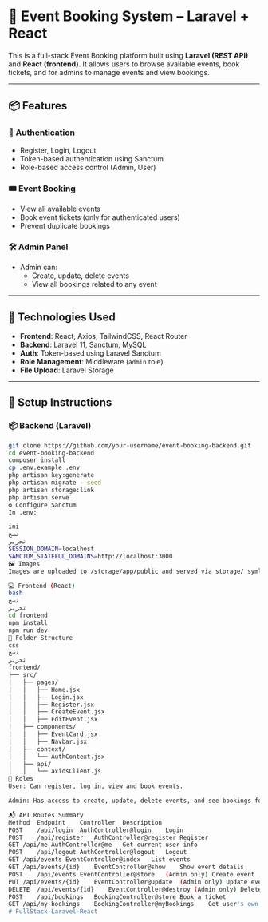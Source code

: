 # 🎫 Event Booking System – Laravel + React

This is a full-stack Event Booking platform built using **Laravel (REST API)** and **React (frontend)**. It allows users to browse available events, book tickets, and for admins to manage events and view bookings.

---

## 📦 Features

### 👥 Authentication
- Register, Login, Logout
- Token-based authentication using Sanctum
- Role-based access control (Admin, User)

### 🎟️ Event Booking
- View all available events
- Book event tickets (only for authenticated users)
- Prevent duplicate bookings

### 🛠️ Admin Panel
- Admin can:
  - Create, update, delete events
  - View all bookings related to any event

---

## 🧩 Technologies Used

- **Frontend**: React, Axios, TailwindCSS, React Router
- **Backend**: Laravel 11, Sanctum, MySQL
- **Auth**: Token-based using Laravel Sanctum
- **Role Management**: Middleware (`admin` role)
- **File Upload**: Laravel Storage

---

## 🚀 Setup Instructions

### 📦 Backend (Laravel)

```bash
git clone https://github.com/your-username/event-booking-backend.git
cd event-booking-backend
composer install
cp .env.example .env
php artisan key:generate
php artisan migrate --seed
php artisan storage:link
php artisan serve
⚙️ Configure Sanctum
In .env:

ini
نسخ
تحرير
SESSION_DOMAIN=localhost
SANCTUM_STATEFUL_DOMAINS=http://localhost:3000
🖼️ Images
Images are uploaded to /storage/app/public and served via storage/ symlink.

💻 Frontend (React)
bash
نسخ
تحرير
cd frontend
npm install
npm run dev
📁 Folder Structure
css
نسخ
تحرير
frontend/
├── src/
│   ├── pages/
│   │   ├── Home.jsx
│   │   ├── Login.jsx
│   │   ├── Register.jsx
│   │   ├── CreateEvent.jsx
│   │   ├── EditEvent.jsx
│   ├── components/
│   │   ├── EventCard.jsx
│   │   ├── Navbar.jsx
│   ├── context/
│   │   └── AuthContext.jsx
│   ├── api/
│   │   └── axiosClient.js
🔐 Roles
User: Can register, log in, view and book events.

Admin: Has access to create, update, delete events, and see bookings for events.

📬 API Routes Summary
Method	Endpoint	Controller	Description
POST	/api/login	AuthController@login	Login
POST	/api/register	AuthController@register	Register
GET	/api/me	AuthController@me	Get current user info
POST	/api/logout	AuthController@logout	Logout
GET	/api/events	EventController@index	List events
GET	/api/events/{id}	EventController@show	Show event details
POST	/api/events	EventController@store	(Admin only) Create event
PUT	/api/events/{id}	EventController@update	(Admin only) Update event
DELETE	/api/events/{id}	EventController@destroy	(Admin only) Delete event
POST	/api/bookings	BookingController@store	Book a ticket
GET	/api/my-bookings	BookingController@myBookings	Get user's own bookings
# FullStack-Laravel-React
